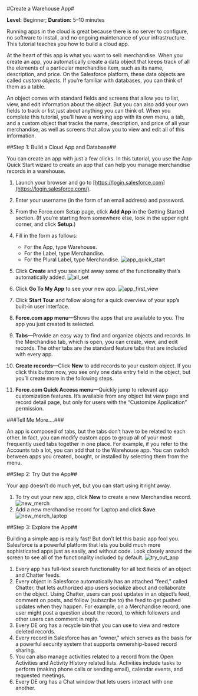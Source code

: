 #Create a Warehouse App#

**Level:** Beginner; **Duration:** 5–10 minutes

Running apps in the cloud is great because there is no server to configure, no software to install, and no ongoing maintenance of your infrastructure. This tutorial teaches you how to build a cloud app.

At the heart of this app is what you want to sell: merchandise. When you create an app, you automatically create a data object that keeps track of all the elements of a particular merchandise item, such as its name, description, and price. On the Salesforce platform, these data objects are called _custom objects_. If you’re familiar with databases, you can think of them as a table.

An object comes with standard fields and screens that allow you to list, view, and edit information about the object. But you can also add your own fields to track or list just about anything you can think of. When you complete this tutorial, you’ll have a working app with its own menu, a tab, and a custom object that tracks the name, description, and price of all your merchandise, as well as screens that allow you to view and edit all of this information.

##Step 1: Build a Cloud App and Database##

You can create an app with just a few clicks. In this tutorial, you use the App Quick Start wizard to create an app that can help you manage merchandise records in a warehouse.

1. Launch your browser and go to [https://login.salesforce.com](https://login.salesforce.com/).
2. Enter your username (in the form of an email address) and password.
3. From the Force.com Setup page, click **Add App** in the Getting Started section. (If you’re starting from somewhere else, look in the upper right corner, and click **Setup**.)
4. Fill in the form as follows:
    - For the App, type Warehouse.
    - For the Label, type Merchandise.
    - For the Plural Label, type Merchandise.
![app_quick_start](https://cloud.githubusercontent.com/assets/1034381/4133229/287eac46-335c-11e4-95e0-4ff2950687a8.png)
6. Click **Create** and you see right away some of the functionality that’s automatically added.
![all_set](https://cloud.githubusercontent.com/assets/1034381/4133227/287cd59c-335c-11e4-9dd2-cc278b381d63.png)
7. Click **Go To My App** to see your new app.
![app_first_view](https://cloud.githubusercontent.com/assets/1034381/4133226/28792bcc-335c-11e4-8c0e-3853fee55af7.png)
8. Click **Start Tour** and follow along for a quick overview of your app’s built-in user interface.

1. **Force.com app menu**—Shows the apps that are available to you. The app you just created is selected.
2. **Tabs**—Provide an easy way to find and organize objects and records. In the Merchandise tab, which is open, you can create, view, and edit records. The other tabs are the standard feature tabs that are included with every app.
3. **Create records**—Click **New** to add records to your custom object. If you click this button now, you see only one data entry field in the object, but you’ll create more in the following steps.
4. **Force.com Quick Access menu**—Quickly jump to relevant app customization features. It’s available from any object list view page and record detail page, but only for users with the “Customize Application” permission.

###Tell Me More….###

An app is composed of tabs, but the tabs don’t have to be related to each other. In fact, you can modify custom apps to group all of your most frequently used tabs together in one place. For example, if you refer to the Accounts tab a lot, you can add that to the Warehouse app. You can switch between apps you created, bought, or installed by selecting them from the menu.

##Step 2: Try Out the App##

Your app doesn’t do much yet, but you can start using it right away.

1. To try out your new app, click **New** to create a new Merchandise record.
![new_merch](https://cloud.githubusercontent.com/assets/1034381/4133245/28adf05a-335c-11e4-8b2c-3450b977ceaf.png)
2. Add a new merchandise record for Laptop and click **Save**.
![new_merch_laptop](https://cloud.githubusercontent.com/assets/1034381/4133243/28a77068-335c-11e4-94a2-859ae4c5d6da.png)

##Step 3: Explore the App##

Building a simple app is really fast! But don’t let this basic app fool you. Salesforce is a powerful platform that lets you build much more sophisticated apps just as easily, and without code. Look closely around the screen to see all of the functionality included by default.
![try_out_app](https://cloud.githubusercontent.com/assets/1034381/4133252/28c044da-335c-11e4-8aec-8baf6b36e927.png)
1. Every app has full-text search functionality for all text fields of an object and Chatter feeds.
2. Every object in Salesforce automatically has an attached "feed," called Chatter, that lets authorized app users socialize about and collaborate on the object. Using Chatter, users can post updates in an object’s feed, comment on posts, and follow (subscribe to) the feed to get pushed updates when they happen. For example, on a Merchandise record, one user might post a question about the record, to which followers and other users can comment in reply.
3. Every DE org has a recycle bin that you can use to view and restore deleted records.
4. Every record in Salesforce has an "owner," which serves as the basis for a powerful security system that supports ownership-based record sharing.
5. You can also manage activities related to a record from the Open Activities and Activity History related lists. Activities include tasks to perform (making phone calls or sending email), calendar events, and requested meetings.
6. Every DE org has a Chat window that lets users interact with one another.
